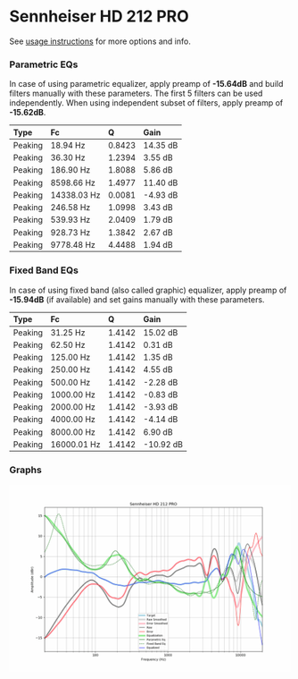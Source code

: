 # Sennheiser HD 212 PRO
See [usage instructions](https://github.com/jaakkopasanen/AutoEq#usage) for more options and info.

### Parametric EQs
In case of using parametric equalizer, apply preamp of **-15.64dB** and build filters manually
with these parameters. The first 5 filters can be used independently.
When using independent subset of filters, apply preamp of **-15.62dB**.

| Type    | Fc          |      Q | Gain     |
|:--------|:------------|:-------|:---------|
| Peaking | 18.94 Hz    | 0.8423 | 14.35 dB |
| Peaking | 36.30 Hz    | 1.2394 | 3.55 dB  |
| Peaking | 186.90 Hz   | 1.8088 | 5.86 dB  |
| Peaking | 8598.66 Hz  | 1.4977 | 11.40 dB |
| Peaking | 14338.03 Hz | 0.0081 | -4.93 dB |
| Peaking | 246.58 Hz   | 1.0998 | 3.43 dB  |
| Peaking | 539.93 Hz   | 2.0409 | 1.79 dB  |
| Peaking | 928.73 Hz   | 1.3842 | 2.67 dB  |
| Peaking | 9778.48 Hz  | 4.4488 | 1.94 dB  |

### Fixed Band EQs
In case of using fixed band (also called graphic) equalizer, apply preamp of **-15.94dB**
(if available) and set gains manually with these parameters.

| Type    | Fc          |      Q | Gain      |
|:--------|:------------|:-------|:----------|
| Peaking | 31.25 Hz    | 1.4142 | 15.02 dB  |
| Peaking | 62.50 Hz    | 1.4142 | 0.31 dB   |
| Peaking | 125.00 Hz   | 1.4142 | 1.35 dB   |
| Peaking | 250.00 Hz   | 1.4142 | 4.55 dB   |
| Peaking | 500.00 Hz   | 1.4142 | -2.28 dB  |
| Peaking | 1000.00 Hz  | 1.4142 | -0.83 dB  |
| Peaking | 2000.00 Hz  | 1.4142 | -3.93 dB  |
| Peaking | 4000.00 Hz  | 1.4142 | -4.14 dB  |
| Peaking | 8000.00 Hz  | 1.4142 | 6.90 dB   |
| Peaking | 16000.01 Hz | 1.4142 | -10.92 dB |

### Graphs
![](./Sennheiser%20HD%20212%20PRO.png)